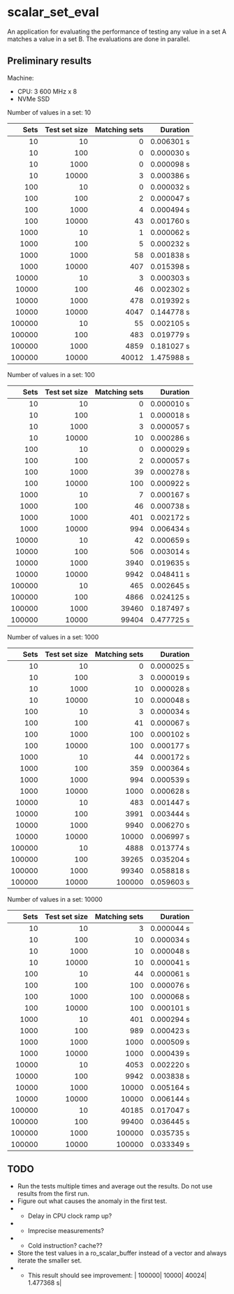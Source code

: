 # scalar_set_eval
An application for evaluating the performance of testing any value in a set A matches a value in a set B.
The evaluations are done in parallel.

## Preliminary results

Machine:
* CPU: 3 600 MHz x 8
* NVMe SSD


Number of values in a set: 10

|Sets          |Test set size |Matching sets |Duration      |
|-------------:|-------------:|-------------:|-------------:|
|            10|            10|             0|    0.006301 s|
|            10|           100|             0|    0.000030 s|
|            10|          1000|             0|    0.000098 s|
|            10|         10000|             3|    0.000386 s|
|           100|            10|             0|    0.000032 s|
|           100|           100|             2|    0.000047 s|
|           100|          1000|             4|    0.000494 s|
|           100|         10000|            43|    0.001760 s|
|          1000|            10|             1|    0.000062 s|
|          1000|           100|             5|    0.000232 s|
|          1000|          1000|            58|    0.001838 s|
|          1000|         10000|           407|    0.015398 s|
|         10000|            10|             3|    0.000303 s|
|         10000|           100|            46|    0.002302 s|
|         10000|          1000|           478|    0.019392 s|
|         10000|         10000|          4047|    0.144778 s|
|        100000|            10|            55|    0.002105 s|
|        100000|           100|           483|    0.019779 s|
|        100000|          1000|          4859|    0.181027 s|
|        100000|         10000|         40012|    1.475988 s|

Number of values in a set: 100

|Sets          |Test set size |Matching sets |Duration      |
|-------------:|-------------:|-------------:|-------------:|
|            10|            10|             0|    0.000010 s|
|            10|           100|             1|    0.000018 s|
|            10|          1000|             3|    0.000057 s|
|            10|         10000|            10|    0.000286 s|
|           100|            10|             0|    0.000029 s|
|           100|           100|             2|    0.000057 s|
|           100|          1000|            39|    0.000278 s|
|           100|         10000|           100|    0.000922 s|
|          1000|            10|             7|    0.000167 s|
|          1000|           100|            46|    0.000738 s|
|          1000|          1000|           401|    0.002172 s|
|          1000|         10000|           994|    0.006434 s|
|         10000|            10|            42|    0.000659 s|
|         10000|           100|           506|    0.003014 s|
|         10000|          1000|          3940|    0.019635 s|
|         10000|         10000|          9942|    0.048411 s|
|        100000|            10|           465|    0.002645 s|
|        100000|           100|          4866|    0.024125 s|
|        100000|          1000|         39460|    0.187497 s|
|        100000|         10000|         99404|    0.477725 s|

Number of values in a set: 1000

|Sets          |Test set size |Matching sets |Duration      |
|-------------:|-------------:|-------------:|-------------:|
|            10|            10|             0|    0.000025 s|
|            10|           100|             3|    0.000019 s|
|            10|          1000|            10|    0.000028 s|
|            10|         10000|            10|    0.000048 s|
|           100|            10|             3|    0.000034 s|
|           100|           100|            41|    0.000067 s|
|           100|          1000|           100|    0.000102 s|
|           100|         10000|           100|    0.000177 s|
|          1000|            10|            44|    0.000172 s|
|          1000|           100|           359|    0.000364 s|
|          1000|          1000|           994|    0.000539 s|
|          1000|         10000|          1000|    0.000628 s|
|         10000|            10|           483|    0.001447 s|
|         10000|           100|          3991|    0.003444 s|
|         10000|          1000|          9940|    0.006270 s|
|         10000|         10000|         10000|    0.006997 s|
|        100000|            10|          4888|    0.013774 s|
|        100000|           100|         39265|    0.035204 s|
|        100000|          1000|         99340|    0.058818 s|
|        100000|         10000|        100000|    0.059603 s|

Number of values in a set: 10000

|Sets          |Test set size |Matching sets |Duration      |
|-------------:|-------------:|-------------:|-------------:|
|            10|            10|             3|    0.000044 s|
|            10|           100|            10|    0.000034 s|
|            10|          1000|            10|    0.000048 s|
|            10|         10000|            10|    0.000041 s|
|           100|            10|            44|    0.000061 s|
|           100|           100|           100|    0.000076 s|
|           100|          1000|           100|    0.000068 s|
|           100|         10000|           100|    0.000101 s|
|          1000|            10|           401|    0.000294 s|
|          1000|           100|           989|    0.000423 s|
|          1000|          1000|          1000|    0.000509 s|
|          1000|         10000|          1000|    0.000439 s|
|         10000|            10|          4053|    0.002220 s|
|         10000|           100|          9942|    0.003838 s|
|         10000|          1000|         10000|    0.005164 s|
|         10000|         10000|         10000|    0.006144 s|
|        100000|            10|         40185|    0.017047 s|
|        100000|           100|         99400|    0.036445 s|
|        100000|          1000|        100000|    0.035735 s|
|        100000|         10000|        100000|    0.033349 s|


## TODO

* Run the tests multiple times and average out the results. Do not use results from the first run. 
* Figure out what causes the anomaly in the first test. 
* * Delay in CPU clock ramp up?
* * Imprecise measurements?
* * Cold instruction? cache??
* Store the test values in a ro_scalar_buffer instead of a vector and always iterate the smaller set.
* * This result should see improvement: |        100000|         10000|         40024|    1.477368 s|
